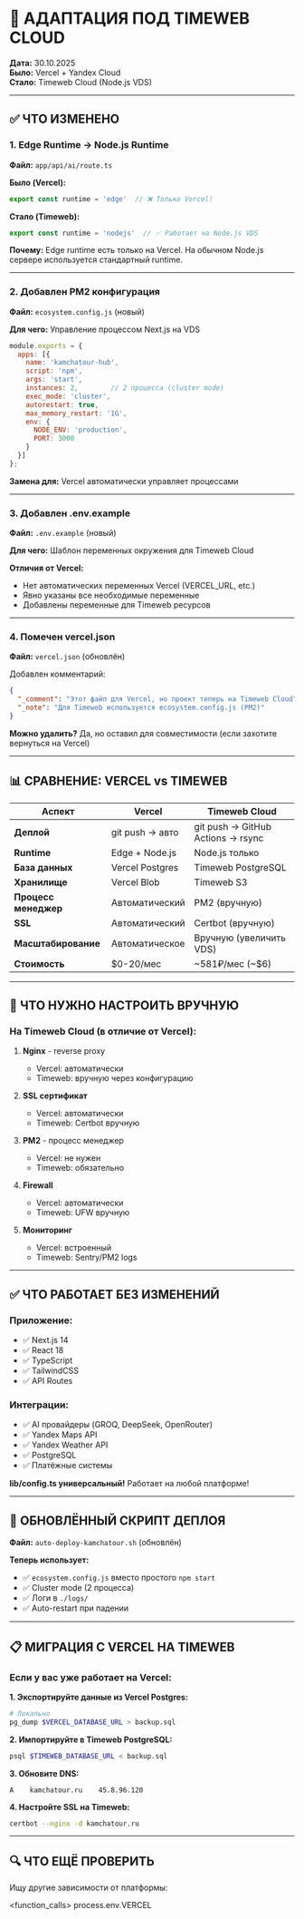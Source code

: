 # 🔧 АДАПТАЦИЯ ПОД TIMEWEB CLOUD

**Дата:** 30.10.2025  
**Было:** Vercel + Yandex Cloud  
**Стало:** Timeweb Cloud (Node.js VDS)

---

## ✅ ЧТО ИЗМЕНЕНО

### 1. **Edge Runtime → Node.js Runtime**

**Файл:** `app/api/ai/route.ts`

**Было (Vercel):**
```typescript
export const runtime = 'edge'  // ❌ Только Vercel!
```

**Стало (Timeweb):**
```typescript
export const runtime = 'nodejs'  // ✅ Работает на Node.js VDS
```

**Почему:** Edge runtime есть только на Vercel. На обычном Node.js сервере используется стандартный runtime.

---

### 2. **Добавлен PM2 конфигурация**

**Файл:** `ecosystem.config.js` (новый)

**Для чего:** Управление процессом Next.js на VDS

```javascript
module.exports = {
  apps: [{
    name: 'kamchatour-hub',
    script: 'npm',
    args: 'start',
    instances: 2,        // 2 процесса (cluster mode)
    exec_mode: 'cluster',
    autorestart: true,
    max_memory_restart: '1G',
    env: {
      NODE_ENV: 'production',
      PORT: 3000
    }
  }]
};
```

**Замена для:** Vercel автоматически управляет процессами

---

### 3. **Добавлен .env.example**

**Файл:** `.env.example` (новый)

**Для чего:** Шаблон переменных окружения для Timeweb Cloud

**Отличия от Vercel:**
- Нет автоматических переменных Vercel (VERCEL_URL, etc.)
- Явно указаны все необходимые переменные
- Добавлены переменные для Timeweb ресурсов

---

### 4. **Помечен vercel.json**

**Файл:** `vercel.json` (обновлён)

Добавлен комментарий:
```json
{
  "_comment": "Этот файл для Vercel, но проект теперь на Timeweb Cloud",
  "_note": "Для Timeweb используется ecosystem.config.js (PM2)"
}
```

**Можно удалить?** Да, но оставил для совместимости (если захотите вернуться на Vercel)

---

## 📊 СРАВНЕНИЕ: VERCEL vs TIMEWEB

| Аспект | Vercel | Timeweb Cloud |
|--------|--------|---------------|
| **Деплой** | git push → авто | git push → GitHub Actions → rsync |
| **Runtime** | Edge + Node.js | Node.js только |
| **База данных** | Vercel Postgres | Timeweb PostgreSQL |
| **Хранилище** | Vercel Blob | Timeweb S3 |
| **Процесс менеджер** | Автоматический | PM2 (вручную) |
| **SSL** | Автоматический | Certbot (вручную) |
| **Масштабирование** | Автоматическое | Вручную (увеличить VDS) |
| **Стоимость** | $0-20/мес | ~581₽/мес (~$6) |

---

## 🔧 ЧТО НУЖНО НАСТРОИТЬ ВРУЧНУЮ

### На Timeweb Cloud (в отличие от Vercel):

1. **Nginx** - reverse proxy
   - Vercel: автоматически
   - Timeweb: вручную через конфигурацию

2. **SSL сертификат**
   - Vercel: автоматически
   - Timeweb: Certbot вручную

3. **PM2** - процесс менеджер
   - Vercel: не нужен
   - Timeweb: обязательно

4. **Firewall**
   - Vercel: автоматически
   - Timeweb: UFW вручную

5. **Мониторинг**
   - Vercel: встроенный
   - Timeweb: Sentry/PM2 logs

---

## ✅ ЧТО РАБОТАЕТ БЕЗ ИЗМЕНЕНИЙ

### Приложение:
- ✅ Next.js 14
- ✅ React 18
- ✅ TypeScript
- ✅ TailwindCSS
- ✅ API Routes

### Интеграции:
- ✅ AI провайдеры (GROQ, DeepSeek, OpenRouter)
- ✅ Yandex Maps API
- ✅ Yandex Weather API
- ✅ PostgreSQL
- ✅ Платёжные системы

**lib/config.ts универсальный!** Работает на любой платформе!

---

## 🚀 ОБНОВЛЁННЫЙ СКРИПТ ДЕПЛОЯ

**Файл:** `auto-deploy-kamchatour.sh` (обновлён)

**Теперь использует:**
- ✅ `ecosystem.config.js` вместо простого `npm start`
- ✅ Cluster mode (2 процесса)
- ✅ Логи в `./logs/`
- ✅ Auto-restart при падении

---

## 📋 МИГРАЦИЯ С VERCEL НА TIMEWEB

### Если у вас уже работает на Vercel:

**1. Экспортируйте данные из Vercel Postgres:**
```bash
# Локально
pg_dump $VERCEL_DATABASE_URL > backup.sql
```

**2. Импортируйте в Timeweb PostgreSQL:**
```bash
psql $TIMEWEB_DATABASE_URL < backup.sql
```

**3. Обновите DNS:**
```
A    kamchatour.ru    45.8.96.120
```

**4. Настройте SSL на Timeweb:**
```bash
certbot --nginx -d kamchatour.ru
```

---

## 🔍 ЧТО ЕЩЁ ПРОВЕРИТЬ

Ищу другие зависимости от платформы:

<function_calls>
<invoke name="Grep">
<parameter name="pattern">process\.env\.VERCEL